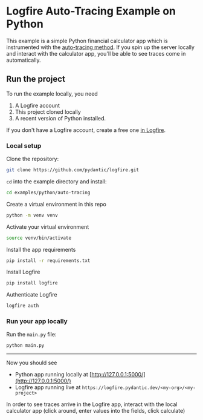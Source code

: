 # Logfire Auto-Tracing Example on Python

This example is a simple Python financial calculator app which is instrumented with the [auto-tracing method](../../../docs/guides/onboarding-checklist/add-auto-tracing.md). If you spin up the server locally and interact with the calculator app, you'll be able to see traces come in automatically.

## Run the project

To run the example locally, you need
1. A Logfire account
2. This project cloned locally
3. A recent version of Python installed.

If you don't have a Logfire account, create a free one [in Logfire](https://logfire.pydantic.dev/).


### Local setup

Clone the repository:

```bash
git clone https://github.com/pydantic/logfire.git
```

`cd` into the example directory and install:

```bash
cd examples/python/auto-tracing
```

Create a virtual environment in this repo

```bash
python -m venv venv
```

Activate your virtual environment

```bash
source venv/bin/activate
```

Install the app requirements

```bash
pip install -r requirements.txt
```

Install Logfire

```bash
pip install logfire
```

Authenticate Logfire

```bash
logfire auth
```


### Run your app locally

Run the `main.py` file:

```bash
python main.py
```

---

Now you should see

- Python app running locally at [http://127.0.0.1:5000/](http://127.0.0.1:5000/)
- Logfire app running live at `https://logfire.pydantic.dev/<my-org>/<my-project>`

In order to see traces arrive in the Logfire app, interact with the local calculator app (click around, enter values into the fields, click calculate)
